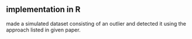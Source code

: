 ## implementation in R

made a simulated dataset consisting of an outlier and detected it using the approach listed in given paper.
